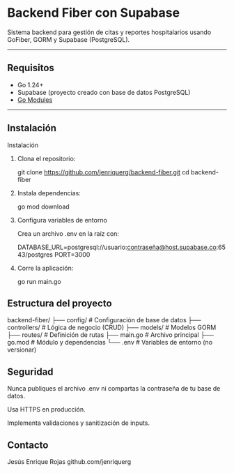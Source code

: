 # Backend Fiber con Supabase

Sistema backend para gestión de citas y reportes hospitalarios usando GoFiber, GORM y Supabase (PostgreSQL).

---

## Requisitos

- Go 1.24+
- Supabase (proyecto creado con base de datos PostgreSQL)
- [Go Modules](https://blog.golang.org/using-go-modules)

---

## Instalación

Instalación

1. Clona el repositorio:

    git clone https://github.com/jenriquerg/backend-fiber.git
    cd backend-fiber

2. Instala dependencias:

    go mod download

3. Configura variables de entorno

    Crea un archivo .env en la raíz con:

    DATABASE_URL=postgresql://usuario:contraseña@host.supabase.co:6543/postgres
    PORT=3000

4. Corre la aplicación:

    go run main.go

## Estructura del proyecto

  backend-fiber/
  ├── config/ # Configuración de base de datos
  ├── controllers/ # Lógica de negocio (CRUD)
  ├── models/ # Modelos GORM
  ├── routes/ # Definición de rutas
  ├── main.go # Archivo principal
  ├── go.mod # Módulo y dependencias
  └── .env # Variables de entorno (no versionar)



## Seguridad

  Nunca publiques el archivo .env ni compartas la contraseña de tu base de datos.

  Usa HTTPS en producción.

  Implementa validaciones y sanitización de inputs.

## Contacto

  Jesús Enrique Rojas
  github.com/jenriquerg